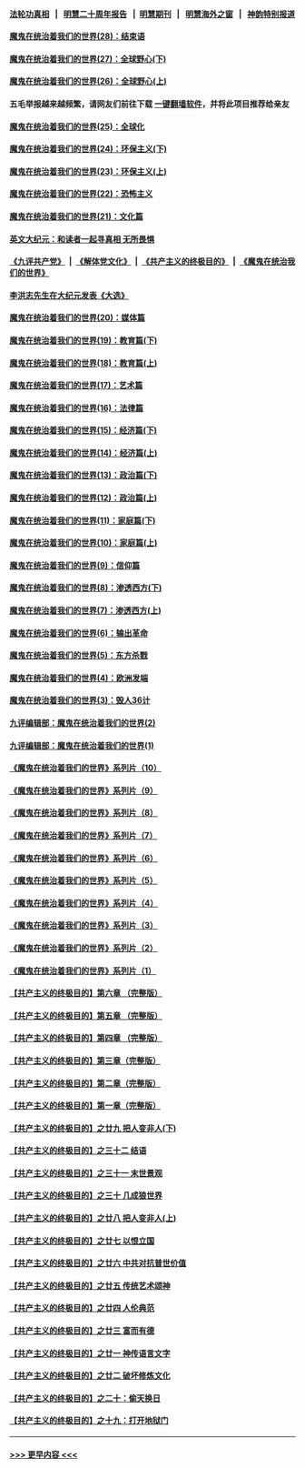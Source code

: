 #### [法轮功真相](https://github.com/gfw-breaker/truth/blob/master/README.md?t=0) &nbsp;&nbsp;|&nbsp;&nbsp; [明慧二十周年报告](https://github.com/gfw-breaker/mh-reports/blob/master/README.md?t=0) &nbsp;&nbsp;|&nbsp;&nbsp;[明慧期刊](https://github.com/gfw-breaker/mh-qikan) &nbsp;&nbsp;|&nbsp;&nbsp; [明慧海外之窗](https://github.com/gfw-breaker/mh-news/blob/master/README.md?t=0) &nbsp;&nbsp;|&nbsp;&nbsp; [神韵特别报道](https://github.com/gfw-breaker/mh-news/blob/master/shenyun.md?t=0)
#### [魔鬼在统治着我们的世界(28)：结束语](../pages/nsc422/n10936246.md?t=07050451) 
#### [魔鬼在统治着我们的世界(27)：全球野心(下)](../pages/nsc422/n10928319.md?t=07050451) 
#### [魔鬼在统治着我们的世界(26)：全球野心(上)](../pages/nsc422/n10900318.md?t=07050451) 
#### 五毛举报越来越频繁，请网友们前往下载 [一键翻墙软件](https://github.com/gfw-breaker/ssr-accounts)，并将此项目推荐给亲友
#### [魔鬼在统治着我们的世界(25)：全球化](../pages/nsc422/n10788205.md?t=07050451) 
#### [魔鬼在统治着我们的世界(24)：环保主义(下)](../pages/nsc422/n10695307.md?t=07050451) 
#### [魔鬼在统治着我们的世界(23)：环保主义(上)](../pages/nsc422/n10688613.md?t=07050451) 
#### [魔鬼在统治着我们的世界(22)：恐怖主义](../pages/nsc422/n10614727.md?t=07050451) 
#### [魔鬼在统治着我们的世界(21)：文化篇](../pages/nsc422/n10597706.md?t=07050451) 
#### [英文大纪元：和读者一起寻真相 无所畏惧](../pages/nsc422/n12542027.md?t=07050451) 
#### [《九评共产党》](https://github.com/begood0513/9ping.md/blob/master/README.md) &nbsp;|&nbsp; [《解体党文化》](../../../../jtdwh.md/blob/master/README.md)  &nbsp;|&nbsp; [《共产主义的终极目的》](../../../../gczydzjmd.md/blob/master/README.md) &nbsp;|&nbsp; [《魔鬼在统治我们的世界》](../../../../mgztzwmdsj.md/blob/master/README.md) 
#### [李洪志先生在大纪元发表《大选》](../pages/nsc422/n12534746.md?t=07050451) 
#### [魔鬼在统治着我们的世界(20)：媒体篇](../pages/nsc422/n10586579.md?t=07050451) 
#### [魔鬼在统治着我们的世界(19)：教育篇(下)](../pages/nsc422/n10564808.md?t=07050451) 
#### [魔鬼在统治着我们的世界(18)：教育篇(上)](../pages/nsc422/n10526970.md?t=07050451) 
#### [魔鬼在统治着我们的世界(17)：艺术篇](../pages/nsc422/n10499093.md?t=07050451) 
#### [魔鬼在统治着我们的世界(16)：法律篇](../pages/nsc422/n10485969.md?t=07050451) 
#### [魔鬼在统治着我们的世界(15)：经济篇(下)](../pages/nsc422/n10469975.md?t=07050451) 
#### [魔鬼在统治着我们的世界(14)：经济篇(上)](../pages/nsc422/n10457370.md?t=07050451) 
#### [魔鬼在统治着我们的世界(13)：政治篇(下)](../pages/nsc422/n10448270.md?t=07050451) 
#### [魔鬼在统治着我们的世界(12)：政治篇(上)](../pages/nsc422/n10444576.md?t=07050451) 
#### [魔鬼在统治着我们的世界(11)：家庭篇(下)](../pages/nsc422/n10440961.md?t=07050451) 
#### [魔鬼在统治着我们的世界(10)：家庭篇(上)](../pages/nsc422/n10435448.md?t=07050451) 
#### [魔鬼在统治着我们的世界(9)：信仰篇](../pages/nsc422/n10432159.md?t=07050451) 
#### [魔鬼在统治着我们的世界(8)：渗透西方(下)](../pages/nsc422/n10429603.md?t=07050451) 
#### [魔鬼在统治着我们的世界(7)：渗透西方(上)](../pages/nsc422/n10426013.md?t=07050451) 
#### [魔鬼在统治着我们的世界(6)：输出革命](../pages/nsc422/n10421536.md?t=07050451) 
#### [魔鬼在统治着我们的世界(5)：东方杀戮](../pages/nsc422/n10417707.md?t=07050451) 
#### [魔鬼在统治着我们的世界(4)：欧洲发端](../pages/nsc422/n10414890.md?t=07050451) 
#### [魔鬼在统治着我们的世界(3)：毁人36计](../pages/nsc422/n10411583.md?t=07050451) 
#### [九评编辑部：魔鬼在统治着我们的世界(2)](../pages/nsc422/n10410036.md?t=07050451) 
#### [九评编辑部：魔鬼在统治着我们的世界(1)](../pages/nsc422/n10406825.md?t=07050451) 
#### [《魔鬼在统治着我们的世界》系列片（10）](../pages/nsc422/n12292670.md?t=07050451) 
#### [《魔鬼在统治着我们的世界》系列片（9）](../pages/nsc422/n12290859.md?t=07050451) 
#### [《魔鬼在统治着我们的世界》系列片（8）](../pages/nsc422/n12287445.md?t=07050451) 
#### [《魔鬼在统治着我们的世界》系列片（7）](../pages/nsc422/n12283425.md?t=07050451) 
#### [《魔鬼在统治着我们的世界》系列片（6）](../pages/nsc422/n12282314.md?t=07050451) 
#### [《魔鬼在统治着我们的世界》系列片（5）](../pages/nsc422/n12281419.md?t=07050451) 
#### [《魔鬼在统治着我们的世界》系列片（4）](../pages/nsc422/n12274024.md?t=07050451) 
#### [《魔鬼在统治着我们的世界》系列片（3）](../pages/nsc422/n12271322.md?t=07050451) 
#### [《魔鬼在统治着我们的世界》系列片（2）](../pages/nsc422/n12269049.md?t=07050451) 
#### [《魔鬼在统治着我们的世界》系列片（1）](../pages/nsc422/n12267575.md?t=07050451) 
#### [【共产主义的终极目的】第六章 （完整版）](../pages/nsc422/n11428913.md?t=07050451) 
#### [【共产主义的终极目的】第五章 （完整版）](../pages/nsc422/n11428912.md?t=07050451) 
#### [【共产主义的终极目的】第四章 （完整版）](../pages/nsc422/n11428907.md?t=07050451) 
#### [【共产主义的终极目的】第三章（完整版）](../pages/nsc422/n11428848.md?t=07050451) 
#### [【共产主义的终极目的】第二章（完整版）](../pages/nsc422/n11428831.md?t=07050451) 
#### [【共产主义的终极目的】第一章（完整版）](../pages/nsc422/n11417651.md?t=07050451) 
#### [【共产主义的终极目的】之廿九 把人变非人(下)](../pages/nsc422/n11344140.md?t=07050451) 
#### [【共产主义的终极目的】之三十二 结语](../pages/nsc422/n11360535.md?t=07050451) 
#### [【共产主义的终极目的】之三十一 末世景观](../pages/nsc422/n11351129.md?t=07050451) 
#### [【共产主义的终极目的】之三十 几成狼世界](../pages/nsc422/n11348280.md?t=07050451) 
#### [【共产主义的终极目的】之廿八 把人变非人(上)](../pages/nsc422/n11340492.md?t=07050451) 
#### [【共产主义的终极目的】之廿七 以恨立国](../pages/nsc422/n11336944.md?t=07050451) 
#### [【共产主义的终极目的】之廿六 中共对抗普世价值](../pages/nsc422/n11324785.md?t=07050451) 
#### [【共产主义的终极目的】之廿五 传统艺术颂神](../pages/nsc422/n11296396.md?t=07050451) 
#### [【共产主义的终极目的】之廿四 人伦典范](../pages/nsc422/n11296397.md?t=07050451) 
#### [【共产主义的终极目的】之廿三 富而有德](../pages/nsc422/n11283598.md?t=07050451) 
#### [【共产主义的终极目的】之廿一 神传语言文字](../pages/nsc422/n11263265.md?t=07050451) 
#### [【共产主义的终极目的】之廿二 破坏修炼文化](../pages/nsc422/n11245728.md?t=07050451) 
#### [【共产主义的终极目的】之二十：偷天换日](../pages/nsc422/n11238846.md?t=07050451) 
#### [【共产主义的终极目的】之十九：打开地狱门](../pages/nsc422/n11206376.md?t=07050451) 

----
#### [ >>> 更早内容 <<< ](../indexes/nsc422-earlier.md)
